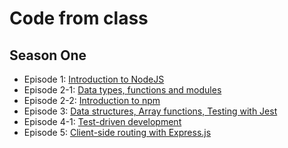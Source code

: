 # Code from class

## Season One

* Episode 1: [Introduction to NodeJS](s01e01)
* Episode 2-1: [Data types, functions and modules](s01e02-1)
* Episode 2-2: [Introduction to npm](s01e02-2)
* Episode 3: [Data structures, Array functions, Testing with Jest](s01e03)
* Episode 4-1: [Test-driven development](s01e04-1)
* Episode 5: [Client-side routing with Express.js](s01e05)
